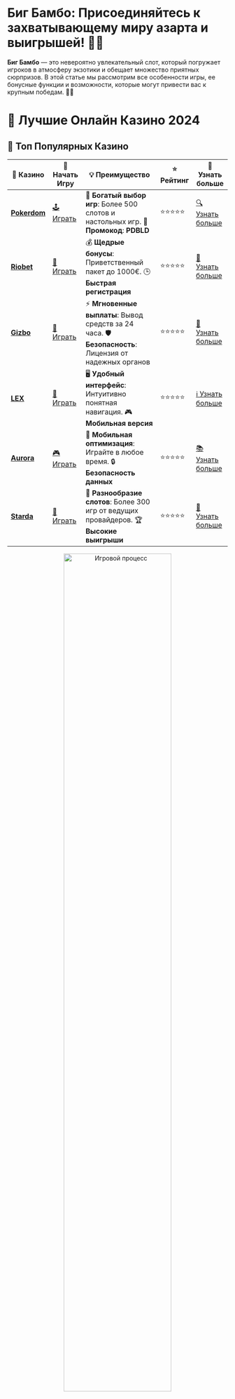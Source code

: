 # **Биг Бамбо**: Присоединяйтесь к захватывающему миру азарта и выигрышей! 🎋🎰

**Биг Бамбо** — это невероятно увлекательный слот, который погружает игроков в атмосферу экзотики и обещает множество приятных сюрпризов. В этой статье мы рассмотрим все особенности игры, ее бонусные функции и возможности, которые могут привести вас к крупным победам. 🌱💸

# 🎰 Лучшие Онлайн Казино 2024

## 🌟 Топ Популярных Казино

| 🎲 **Казино** | 🔗 **Начать Игру** | 💡 **Преимущество** | ⭐ **Рейтинг** | 🔗 **Узнать больше** |
|--------------|---------------------|---------------------|----------------|----------------------|
| [**Pokerdom**](https://brandplay.link/4k77v2yx) | [🕹️ Играть](https://brandplay.link/4k77v2yx) | 🎉 **Богатый выбор игр**: Более 500 слотов и настольных игр. 🎁 **Промокод**: **PDBLD** | ⭐⭐⭐⭐⭐ | [🔍 Узнать больше](https://brandplay.link/4k77v2yx) |
| [**Riobet**](https://brandplay.link/7xBLTPyj) | [🎰 Играть](https://brandplay.link/7xBLTPyj) | 💰 **Щедрые бонусы**: Приветственный пакет до 1000€. 🕒 **Быстрая регистрация** | ⭐⭐⭐⭐⭐ | [📖 Узнать больше](https://brandplay.link/7xBLTPyj) |
| [**Gizbo**](https://brandplay.link/bprXw4YV) | [🎲 Играть](https://brandplay.link/bprXw4YV) | ⚡ **Мгновенные выплаты**: Вывод средств за 24 часа. 🛡️ **Безопасность**: Лицензия от надежных органов | ⭐⭐⭐⭐⭐ | [📝 Узнать больше](https://brandplay.link/bprXw4YV) |
| [**LEX**](https://brandplay.link/zW4hdDFV) | [🤑 Играть](https://brandplay.link/zW4hdDFV) | 🖥️ **Удобный интерфейс**: Интуитивно понятная навигация. 🎮 **Мобильная версия** | ⭐⭐⭐⭐⭐ | [ℹ️ Узнать больше](https://brandplay.link/zW4hdDFV) |
| [**Aurora**](https://10trafic-stat2.com/click/668546556bcc6313411604bd/6766/13032/subaccount) | [🎮 Играть](https://10trafic-stat2.com/click/668546556bcc6313411604bd/6766/13032/subaccount) | 📱 **Мобильная оптимизация**: Играйте в любое время. 🔒 **Безопасность данных** | ⭐⭐⭐⭐⭐ | [📚 Узнать больше](https://10trafic-stat2.com/click/668546556bcc6313411604bd/6766/13032/subaccount) |
| [**Starda**](https://brandplay.link/fB7xwRFL) | [🎯 Играть](https://brandplay.link/fB7xwRFL) | 🎰 **Разнообразие слотов**: Более 300 игр от ведущих провайдеров. 🏆 **Высокие выигрыши** | ⭐⭐⭐⭐⭐ | [🔎 Узнать больше](https://brandplay.link/fB7xwRFL) |

<div align="center">
    <img src="https://i.pinimg.com/originals/87/9e/b9/879eb9354dd0699582408b68f2e253b2.gif" alt="Игровой процесс" width="70%">
</div>

## 💎 Лучшие Бонусы и Акции

| 🎲 **Казино** | 🔗 **Начать Игру** | 💡 **Преимущество** | ⭐ **Рейтинг** | 🔗 **Узнать больше** |
|--------------|---------------------|---------------------|----------------|----------------------|
| [**Kometa**](https://brandplay.link/8ZymQJV8) | [🎰 Играть](https://brandplay.link/8ZymQJV8) | 🎁 **Эксклюзивные бонусы**: Регулярные акции и промо. 🔄 **Программы лояльности** | ⭐⭐⭐⭐☆ | [🔍 Узнать больше](https://brandplay.link/8ZymQJV8) |
| [**R7**](https://brandplay.link/bMd3Yjsw) | [🕹️ Играть](https://brandplay.link/bMd3Yjsw) | 🕒 **Круглосуточная поддержка**: Всегда на связи. 💸 **Высокие лимиты** | ⭐⭐⭐⭐☆ | [📖 Узнать больше](https://brandplay.link/bMd3Yjsw) |
| [**7K**](https://brandplay.link/BvQyFShp) | [🎲 Играть](https://brandplay.link/BvQyFShp) | 🌟 **Эксклюзивные бонусы**: Только для VIP игроков. 🎉 **Сезонные акции** | ⭐⭐⭐⭐☆ | [📝 Узнать больше](https://brandplay.link/BvQyFShp) |
| [**Kent**](https://brandplay.link/Fv2WP3js) | [🤑 Играть](https://brandplay.link/Fv2WP3js) | 📈 **Высокий RTP**: Более 98%. 💼 **Профессиональная поддержка** | ⭐⭐⭐⭐☆ | [ℹ️ Узнать больше](https://brandplay.link/Fv2WP3js) |
| [**1Xslots**](https://brandplay.link/hSB1khtr) | [🎮 Играть](https://brandplay.link/hSB1khtr) | 🎉 **Множество акций**: Еженедельные бонусы и турниры. 🛡️ **Безопасность** | ⭐⭐⭐⭐☆ | [📚 Узнать больше](https://brandplay.link/hSB1khtr) |
| [**Gama**](https://brandplay.link/j6NMKsDz) | [🎯 Играть](https://brandplay.link/j6NMKsDz) | 🔍 **Интуитивный интерфейс**: Легкость использования. 🏅 **Престижные турниры** | ⭐⭐⭐⭐☆ | [🔎 Узнать больше](https://brandplay.link/j6NMKsDz) |

<div align="center">
    <img src="https://i.pinimg.com/originals/87/9e/b9/879eb9354dd0699582408b68f2e253b2.gif" alt="Игровой процесс" width="70%">
</div>

## 🚀 Быстрые Выигрыши и Поддержка

| 🎲 **Казино** | 🔗 **Начать Игру** | 💡 **Преимущество** | ⭐ **Рейтинг** | 🔗 **Узнать больше** |
|--------------|---------------------|---------------------|----------------|----------------------|
| [**Onion**](https://brandplay.link/zBGRVpQ9) | [🎰 Играть](https://brandplay.link/zBGRVpQ9) | 🤑 **Низкие ставки**: Идеально для начинающих. 🔄 **Быстрые выводы** | ⭐⭐⭐⭐☆ | [🔍 Узнать больше](https://brandplay.link/zBGRVpQ9) |
| [**Чемпион**](https://temon-gter.cfd/go/lRq?p80412p304504pcc44t17455) | [🕹️ Играть](https://temon-gter.cfd/go/lRq?p80412p304504pcc44t17455) | 🏅 **Лояльная программа**: Награды за активность. 🎁 **Ежемесячные бонусы** | ⭐⭐⭐⭐☆ | [📖 Узнать больше](https://temon-gter.cfd/go/lRq?p80412p304504pcc44t17455) |
| [**Vavada**](https://vavadapartner.pro/?promo=ea5c9275-6854-4505-94fc-95ab18221945-linkb2) | [🎲 Играть](https://vavadapartner.pro/?promo=ea5c9275-6854-4505-94fc-95ab18221945-linkb2) | 🚀 **Быстрая регистрация**: Начните играть мгновенно. 🔐 **Безопасные транзакции** | ⭐⭐⭐⭐☆ | [📝 Узнать больше](https://vavadapartner.pro/?promo=ea5c9275-6854-4505-94fc-95ab18221945-linkb2) |
| [**Friends**](https://gofriends.kim/linkb2) | [🤑 Играть](https://gofriends.kim/linkb2) | 🤝 **Социальные игры**: Играйте с друзьями. 🌐 **Мультиплатформенность** | ⭐⭐⭐⭐☆ | [ℹ️ Узнать больше](https://gofriends.kim/linkb2) |
| [**1WIN**](https://brandplay.link/smXVpBbG) | [🎮 Играть](https://brandplay.link/smXVpBbG) | 🏆 **Спортивные ставки**: Широкий выбор видов спорта. 💵 **Высокие коэффициенты** | ⭐⭐⭐⭐☆ | [📚 Узнать больше](https://brandplay.link/smXVpBbG) |
| [**Drip**](https://drp-ircp01.com/c07e6a3db) | [🎯 Играть](https://drp-ircp01.com/c07e6a3db) | 🌐 **Инновационные игры**: Новейшие игровые технологии. 🛡️ **Высокая безопасность** | ⭐⭐⭐⭐☆ | [🔎 Узнать больше](https://drp-ircp01.com/c07e6a3db) |
| [**JoyCasino**](https://rpc30.call2me.pro/?/ru/registration?apkpop=0&partner=p24970p3291217pc98f) | [🎰 Играть](https://rpc30.call2me.pro/?/ru/registration?apkpop=0&partner=p24970p3291217pc98f) | 🎁 **Приятные бонусы**: Ежедневные акции и подарки. 🕹️ **Разнообразие игр** | ⭐⭐⭐⭐☆ | [🔍 Узнать больше](https://rpc30.call2me.pro/?/ru/registration?apkpop=0&partner=p24970p3291217pc98f) |

<div align="center">
    <img src="https://i.pinimg.com/originals/87/9e/b9/879eb9354dd0699582408b68f2e253b2.gif" alt="Игровой процесс" width="70%">
</div>
---

✨ **Выбирайте лучшее казино для себя и наслаждайтесь игрой! Удачи!** ✨
![Биг Бамбо](https://i.pinimg.com/originals/a9/29/6e/a9296ea1cf6a7c20a985e593451f0323.png)

### Что такое **Биг Бамбо**? 🎋🎰

**Биг Бамбо** — это увлекательный слот, в котором главный акцент сделан на таинственный мир бамбуковых лесов, символизирующих удачу и богатство. Этот слот от разработчика Pragmatic Play использует популярную восточную тематику и дает игрокам шанс на большие выигрыши через специальные бонусные раунды и множители.

### Особенности **Биг Бамбо** 🌿

1. **Восточная тематика и символы** 🎋✨  
   В **Биг Бамбо** вы найдете множество символов, вдохновленных восточной культурой: бамбук, золотые монеты, цветущие растения и драконы. Это создаёт атмосферу таинственности и удачи, которая помогает игрокам почувствовать себя настоящими искателями сокровищ.

2. **Бонусные раунды и бесплатные спины** 🎁🎰  
   В игре предусмотрены бонусные раунды с бесплатными спинами, которые увеличивают шансы на выигрыш. Эти бонусы можно активировать с помощью специальных символов, таких как Scatter, что делает игру еще более захватывающей и выгодной.

3. **Множители выигрыша** 💥  
   В **Биг Бамбо** предусмотрены множители, которые могут значительно увеличить ваш выигрыш. Специальные символы Wild и Scatter добавляют дополнительные возможности для получения крупных выплат и активируют дополнительные бонусы.

4. **Выигрыши и джекпоты** 💸  
   Слот **Биг Бамбо** предлагает внушительные выплаты — до 5000x ставки! Игроки могут рассчитывать на щедрые бонусы и большие выигрыши благодаря бонусным раундам и множителям.

### Как играть в **Биг Бамбо**? 🎮

1. **Выбор казино с демо-режимом** 🎯  
   Чтобы попробовать **Биг Бамбо** без риска для своего бюджета, выберите онлайн-казино, которое предлагает демо-режим этого слота. Это даст вам возможность потренироваться и понять все механики игры.

2. **Настройка ставки** 💵  
   В **Биг Бамбо** вы можете выбрать размер ставки в зависимости от вашего бюджета. Игра предлагает множество вариантов ставок, от минимальных до более крупных, что позволяет выбрать оптимальный уровень для любого игрока.

3. **Запуск игры** 🎰  
   После настройки ставки нажмите кнопку "Spin", чтобы начать игру. Ваша цель — собрать выигрышные комбинации символов на активных линиях. Чем больше совпадений, тем больше выигрышей!

4. **Активирование бонусных функций** 🎁  
   Соберите символы Scatter для активации бонусных раундов и бесплатных спинов, которые дадут вам дополнительные шансы на выигрыш без дополнительных ставок.

### Почему стоит играть в **Биг Бамбо**? 🏅

1. **Интересная тематика и графика** 🎨  
   Слот привлекает своей яркой восточной тематикой и красивыми изображениями. Символы, такие как драконы и бамбук, создают атмосферу удачи и удачных выигрышей.

2. **Шанс на крупные выигрыши** 💰  
   В **Биг Бамбо** игроки могут рассчитывать на крупные выигрыши, особенно в бонусных раундах и с множителями. Джекпот может достичь внушительных размеров, что делает игру еще более привлекательной.

3. **Доступность на мобильных устройствах** 📱  
   Слот **Биг Бамбо** доступен на мобильных устройствах, что позволяет вам играть в любое время и в любом месте, не привязываясь к компьютеру.

4. **Интуитивно понятный интерфейс** 🧠  
   Игра проста в освоении, благодаря своему удобному и понятному интерфейсу. Все элементы управления интуитивно расположены, что делает процесс игры легким и приятным.

### Где играть в **Биг Бамбо**? 🌍

1. **Лицензированные онлайн-казино** 🏅  
   Чтобы играть в **Биг Бамбо**, выберите надежное онлайн-казино с лицензией. Это обеспечит вам безопасность и честные условия игры.

2. **Мобильные версии казино** 📲  
   **Биг Бамбо** доступен для игры на мобильных устройствах, что позволяет вам наслаждаться игрой в любом месте и в любое время. Воспользуйтесь мобильной версией казино для удобства и комфортной игры.

3. **Акции и бонусы** 🎉  
   Многие онлайн-казино предлагают бонусы и акции, такие как бесплатные спины и бонусы на депозит, которые можно использовать для игры в **Биг Бамбо**.

### Преимущества игры в **Биг Бамбо** 🏅

1. **Красочная и захватывающая тема** 🎋  
   Восточная атмосфера с бамбуковыми лесами, драконами и золотыми монетами погружает вас в захватывающий мир, где удача и богатство ждут каждого игрока.

2. **Бонусные функции и множители** 🎁  
   В игре предусмотрены множители и бонусные раунды, которые дают вам шанс на большие выплаты. Это увеличивает шансы на крупные выигрыши.

3. **Доступность на мобильных устройствах** 📱  
   **Биг Бамбо** можно играть на смартфонах и планшетах, что делает игру удобной и доступной в любое время.

4. **Разнообразие ставок** 💸  
   Слот предоставляет множество вариантов ставок, что позволяет каждому игроку выбрать подходящий размер ставки и наслаждаться игрой, независимо от бюджета.

### Заключение

**Биг Бамбо** — это увлекательный слот, который дарит игрокам шанс на большие выигрыши и наслаждение яркими бонусами. Яркая графика, бонусные функции и высокие выплаты делают игру интересной и выгодной. Попробуйте демо-режим, наслаждайтесь игрой на реальные деньги и выигрывайте щедрые призы! 🎋💰

